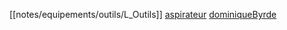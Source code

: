[[notes/equipements/outils/L_Outils]] [aspirateur](notes/nettoyage/outils/aspirateur.md) [dominiqueByrde](notes/utilisateurs/beneficiaires/dominiqueByrde.md)